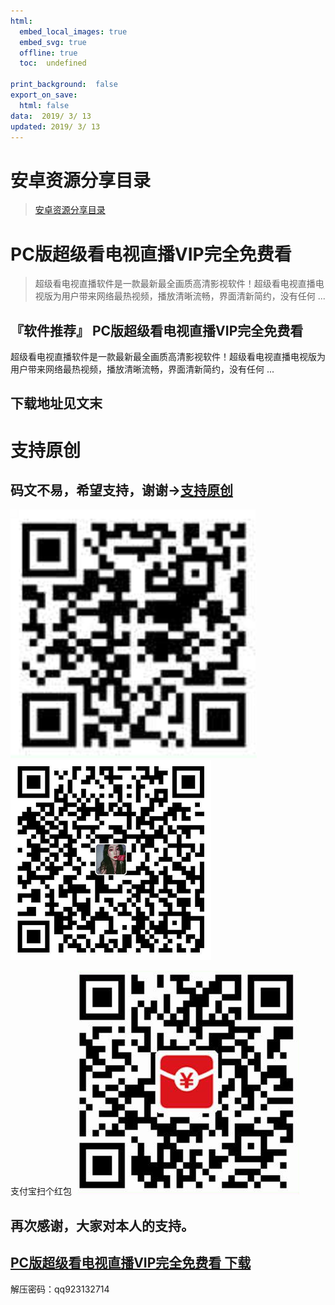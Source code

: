 ```yaml
---
html:
  embed_local_images: true
  embed_svg: true
  offline: true
  toc:  undefined

print_background:  false
export_on_save:
  html: false
data:  2019/ 3/ 13
updated: 2019/ 3/ 13
---
```


# 安卓资源分享目录

> [安卓资源分享目录](https://blog.csdn.net/qq923132714/article/details/83059823 "安卓资源分享目录")


# PC版超级看电视直播VIP完全免费看

>  超级看电视直播软件是一款最新最全画质高清影视软件！超级看电视直播电视版为用户带来网络最热视频，播放清晰流畅，界面清新简约，没有任何 ...


## 『软件推荐』 PC版超级看电视直播VIP完全免费看

超级看电视直播软件是一款最新最全画质高清影视软件！超级看电视直播电视版为用户带来网络最热视频，播放清晰流畅，界面清新简约，没有任何 ...

## 下载地址见文末
# 支持原创
## 码文不易，希望支持，谢谢->**[支持原创](http://blog.csdn.net/qq923132714/article/details/79399145)**
![微信支付](https://raw.githubusercontent.com/923132714/my_picture/master/blog/support/weixin.png)![微信支付](https://raw.githubusercontent.com/923132714/my_picture/master/blog/support/支付宝.png)

支付宝扫个红包
![支付宝扫个红包](https://raw.githubusercontent.com/923132714/my_picture/master/blog/support/扫码领红包.png "扫码领红包")

## 再次感谢，大家对本人的支持。



## [ PC版超级看电视直播VIP完全免费看  下载](http://u16848854.ctfile.net/fs/16848854-350470807 " PC版超级看电视直播VIP完全免费看 下载")

解压密码：qq923132714

